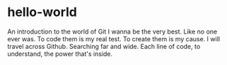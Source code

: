 # hello-world
An introduction to the world of Git
I wanna be the very best. Like no one ever was. To code them is my real test. To create them is my cause.
I will travel across Github. Searching far and wide. Each line of code, to understand, the power that's inside. 
